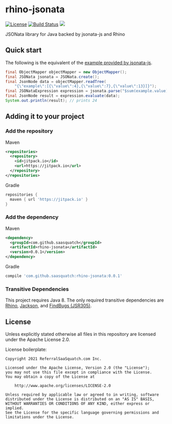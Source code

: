 # rhino-jsonata

[![License](https://img.shields.io/badge/License-Apache%202.0-blue.svg)](https://opensource.org/licenses/Apache-2.0)
[![Build Status](https://travis-ci.org/saasquatch/rhino-jsonata.svg?branch=main)](https://travis-ci.org/saasquatch/rhino-jsonata)
[![](https://jitpack.io/v/saasquatch/rhino-jsonata.svg)](https://jitpack.io/#saasquatch/rhino-jsonata)

JSONata library for Java backed by jsonata-js and Rhino

## Quick start

The following is the equivalent of the [example provided by jsonata-js](https://github.com/jsonata-js/jsonata/tree/4c54db20a9782656e25aacd45df584e7c54210e6#quick-start).

```java
final ObjectMapper objectMapper = new ObjectMapper();
final JSONata jsonata = JSONata.create();
final JsonNode data = objectMapper.readTree(
    "{\"example\":[{\"value\":4},{\"value\":7},{\"value\":13}]}");
final JSONataExpression expression = jsonata.parse("$sum(example.value)");
final JsonNode result = expression.evaluate(data);
System.out.println(result); // prints 24
```

## Adding it to your project

### Add the repository

Maven

```xml
<repositories>
  <repository>
    <id>jitpack.io</id>
    <url>https://jitpack.io</url>
  </repository>
</repositories>
```

Gradle

```gradle
repositories {
  maven { url 'https://jitpack.io' }
}
```

### Add the dependency

Maven

```xml
<dependency>
  <groupId>com.github.saasquatch</groupId>
  <artifactId>rhino-jsonata</artifactId>
  <version>0.0.1</version>
</dependency>
```

Gradle

```gradle
compile 'com.github.saasquatch:rhino-jsonata:0.0.1'
```

### Transitive Dependencies

This project requires Java 8. The only required transitive dependencies are [Rhino](https://github.com/mozilla/rhino), [Jackson](https://github.com/FasterXML/jackson), and [FindBugs (JSR305)](http://findbugs.sourceforge.net/).

## License

Unless explicitly stated otherwise all files in this repository are licensed under the Apache
License 2.0.

License boilerplate:

```
Copyright 2021 ReferralSaaSquatch.com Inc.

Licensed under the Apache License, Version 2.0 (the "License");
you may not use this file except in compliance with the License.
You may obtain a copy of the License at

    http://www.apache.org/licenses/LICENSE-2.0

Unless required by applicable law or agreed to in writing, software
distributed under the License is distributed on an "AS IS" BASIS,
WITHOUT WARRANTIES OR CONDITIONS OF ANY KIND, either express or implied.
See the License for the specific language governing permissions and
limitations under the License.
```
